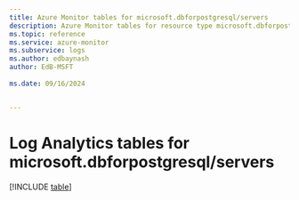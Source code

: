 ```yaml
---
title: Azure Monitor tables for microsoft.dbforpostgresql/servers
description: Azure Monitor tables for resource type microsoft.dbforpostgresql/servers
ms.topic: reference
ms.service: azure-monitor
ms.subservice: logs
ms.author: edbaynash
author: EdB-MSFT
   
ms.date: 09/16/2024


---
```


# Log Analytics tables for microsoft.dbforpostgresql/servers  

[!INCLUDE [table](~/reusable-content/ce-skilling/azure/includes/azure-monitor/reference/tables/microsoft-dbforpostgresql_servers-include.md)]

